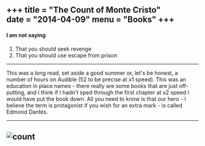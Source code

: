 +++
title = "The Count of Monte Cristo"  
date = "2014-04-09"
menu = "Books"
+++
---
####  I am not saying
1. That you should seek revenge
1. That you should use escape from prison
---

This was a long read, set aside a good summer or, let's be honest, a number of hours on Audible (52 to be precise at x1 speed). This was an education in place names - there really are some books that are just off-putting, and I think if I hadn't sped through the first chapter at x2 speed I would have put the book down. All you need to know is that our hero - I believe the term is protagonist if you wish for an extra mark - is called Edmond Dantés.

---
![count](https://khongsao.github.io/cblog.github.io/images/count.png)
---
